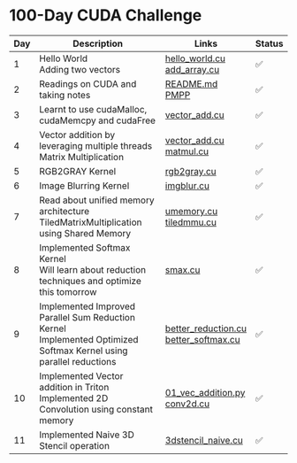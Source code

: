 # 100-Day CUDA Challenge

| Day | Description | Links | Status |
| --- | --- | --- | --- |
| 1 | Hello World <br> Adding two vectors | [hello_world.cu](./day_1/hello_world.cu) <br> [add_array.cu](./day_1/add_array.cu) | ✅ |
| 2 | Readings on CUDA and taking notes | [README.md](./day_2/README.md) <br> [PMPP](./day_2/PMPP%20Chapter%201.md) | ✅ |
| 3 | Learnt to use cudaMalloc, cudaMemcpy and cudaFree | [vector_add.cu](./day_3/vector_add.cu) | ✅ |
| 4 | Vector addition by leveraging multiple threads <br> Matrix Multiplication | [vector_add.cu](./day_4/vector_add.cu) <br> [matmul.cu](./day_4/matmul.cu) | ✅ |
| 5 | RGB2GRAY Kernel | [rgb2gray.cu](./day_5/rgb2gray.cu) | ✅ |
| 6 | Image Blurring Kernel | [imgblur.cu](./day_6/imgblur.cu) | ✅ |
| 7 | Read about unified memory architecture <br> TiledMatrixMultiplication using Shared Memory | [umemory.cu](./day_7/umemory.cu) <br> [tiledmmu.cu](./day_7/Makefile) | ✅ |
| 8 | Implemented Softmax Kernel <br> Will learn about reduction techniques and optimize this tomorrow | [smax.cu](./day_8/smax.cu) | ✅ |
| 9 | Implemented Improved Parallel Sum Reduction Kernel <br> Implemented Optimized Softmax Kernel using parallel reductions | [better_reduction.cu](./day_9/better_reduction.cu) <br> [better_softmax.cu](./day_9/better_softmax.cu) | ✅ |
| 10 | Implemented Vector addition in Triton <br> Implemented 2D Convolution using constant memory | [01_vec_addition.py](./day_10/01_vec_addition.py) <br> [conv2d.cu](./day_10/conv2d.cu) | ✅ |
| 11 | Implemented Naive 3D Stencil operation | [3dstencil_naive.cu](./day_11/3dstencil_naive.cu) | ✅ |